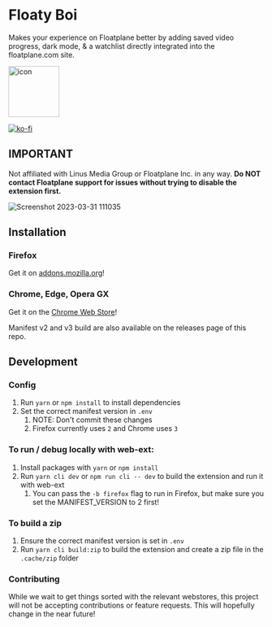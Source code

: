# Floaty Boi

Makes your experience on Floatplane better by adding saved video progress, dark mode, & a watchlist directly integrated into the floatplane.com site.

<img width="100" alt="icon" src="https://user-images.githubusercontent.com/129204914/228607557-a53c01ad-6f3e-41b9-8da8-dea61d1cac8e.png">

[![ko-fi](https://ko-fi.com/img/githubbutton_sm.svg)](https://ko-fi.com/L3L8JWKYY)

## IMPORTANT
Not affiliated with Linus Media Group or Floatplane Inc. in any way. **Do NOT contact Floatplane support for issues without trying to disable the extension first.**


![Screenshot 2023-03-31 111035](https://user-images.githubusercontent.com/129204914/229196249-a3ed9cb0-d674-4f0d-82ec-8c2dbbc68de9.png)


## Installation
### Firefox
Get it on [addons.mozilla.org](https://addons.mozilla.org/en-US/firefox/addon/floaty-boi)!

### Chrome, Edge, Opera GX
Get it on the [Chrome Web Store](https://chrome.google.com/webstore/detail/floaty-boi/fjcnijlonalklaiamjooajkkfnijcnjk)!


Manifest v2 and v3 build are also available on the releases page of this repo.


## Development

### Config

1. Run `yarn` or `npm install` to install dependencies
2. Set the correct manifest version in `.env` 
   1. NOTE: Don't commit these changes
   2. Firefox currently uses `2` and Chrome uses `3`


### To run / debug locally with web-ext:

1. Install packages with `yarn` or `npm install`
2. Run `yarn cli dev` or `npm run cli -- dev` to build the extension and run it with web-ext
   1. You can pass the `-b firefox` flag to run in Firefox, but make sure you set the MANIFEST_VERSION to 2 first!


### To build a zip

1. Ensure the correct manifest version is set in `.env`
2. Run `yarn cli build:zip` to build the extension and create a zip file in the `.cache/zip` folder



### Contributing

While we wait to get things sorted with the relevant webstores, this project will not be accepting contributions or feature requests. This will hopefully change in the near future!
